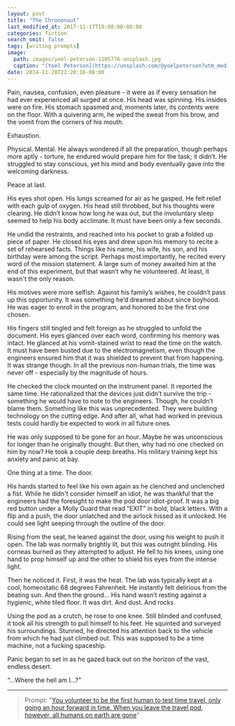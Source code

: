 ```yaml
---
layout: post
title: "The Chrononaut"
last_modified_at: 2017-11-17T19:00:00-08:00
categories: fiction
search_omit: false
tags: [writing prompts]
image:
  path: images/yoel-peterson-1105776-unsplash.jpg
  caption: "[Yoel Peterson](https://unsplash.com/@yoelpeterson?utm_medium=referral&amp;utm_campaign=photographer-credit)"
date: 2014-11-28T22:20:18-08:00
---
```

Pain, nausea, confusion, even pleasure - it were as if every sensation he had ever experienced all surged at once. His head was spinning. His insides were on fire. His stomach spasmed and, moments later, its contents were on the floor. With a quivering arm, he wiped the sweat from his brow, and the vomit from the corners of his mouth.

Exhaustion.

Physical. Mental. He always wondered if all the preparation, though perhaps more aptly - torture, he endured would prepare him for the task; it didn’t. He struggled to stay conscious, yet his mind and body eventually gave into the welcoming darkness.

Peace at last.

His eyes shot open. His lungs screamed for air as he gasped. He felt relief with each gulp of oxygen. His head still throbbed, but his thoughts were clearing. He didn’t know how long he was out, but the involuntary sleep seemed to help his body acclimate. It must have been only a few seconds.

He undid the restraints, and reached into his pocket to grab a folded up piece of paper. He closed his eyes and drew upon his memory to recite a set of rehearsed facts. Things like his name, his wife, his son, and his birthday were among the script. Perhaps most importantly, he recited every word of the mission statement. A large sum of money awaited him at the end of this experiment, but that wasn’t why he volunteered. At least, it wasn't the only reason.

His motives were more selfish. Against his family’s wishes, he couldn’t pass up this opportunity. It was something he’d dreamed about since boyhood. He was eager to enroll in the program, and honored to be the first one chosen.

His fingers still tingled and felt foreign as he struggled to unfold the document. His eyes glanced over each word, confirming his memory was intact. He glanced at his vomit-stained wrist to read the time on the watch. It must have been busted due to the electromagnetism, even though the engineers ensured him that it was shielded to prevent that from happening. It was strange though. In all the previous non-human trials, the time was never off - especially by the magnitude of hours.

He checked the clock mounted on the instrument panel. It reported the same time. He rationalized that the devices just didn’t survive the trip - something he would have to note to the engineers. Though, he couldn’t blame them. Something like this was unprecedented. They were building technology on the cutting edge. And after all, what had worked in previous tests could hardly be expected to work in all future ones.

He was only supposed to be gone for an hour. Maybe he was unconscious for longer than he originally thought. But then, why had no one checked on him by now? He took a couple deep breaths. His military training kept his anxiety and panic at bay.

One thing at a time. The door.

His hands started to feel like his own again as he clenched and unclenched a fist. While he didn't consider himself an idiot, he was thankful that the engineers had the foresight to make the pod door idiot-proof. It was a big red button under a Molly Guard that read “EXIT” in bold, black letters. With a flip and a push, the door unlatched and the airlock hissed as it unlocked. He could see light seeping through the outline of the door.

Rising from the seat, he leaned against the door, using his weight to push it open. The lab was normally brightly lit, but this was outright blinding. His corneas burned as they attempted to adjust. He fell to his knees, using one hand to prop himself up and the other to shield his eyes from the intense light.

Then he noticed it. First, it was the heat. The lab was typically kept at a cool, homeostatic 68 degrees Fahrenheit. He instantly felt delirious from the beating sun. And then the ground... His hand wasn’t resting against a hygienic, white tiled floor. It was dirt. And dust. And rocks.

Using the pod as a crutch, he rose to one knee. Still blinded and confused, it took all his strength to pull himself to his feet. He squinted and surveyed his surroundings. Stunned, he directed his attention back to the vehicle from which he had just climbed out. This was supposed to be a time machine, not a fucking spaceship.

Panic began to set in as he gazed back out on the horizon of the vast, endless desert.

“...Where the hell am I...?”

---
> Prompt:
> "[You volunteer to be the first human to test time travel, only going an hour forward in time. When you leave the travel pod, however, all humans on earth are gone](https://www.reddit.com/r/WritingPrompts/comments/2nm2k9/wp_you_volunteer_to_be_the_first_human_to_test/)"
